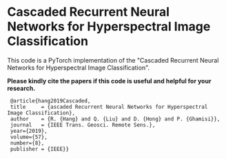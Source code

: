 # Cascaded Recurrent Neural Networks for Hyperspectral Image Classification

This code is a PyTorch implementation of the "Cascaded Recurrent Neural Networks for
Hyperspectral Image Classification". 

**Please kindly cite the papers if this code is useful and helpful for your research.**

     @article{hang2019Cascaded,
     title     = {ascaded Recurrent Neural Networks for Hyperspectral Image Classification},
     author    = {R. {Hang} and Q. {Liu} and D. {Hong} and P. {Ghamisi}},
     journal   = {IEEE Trans. Geosci. Remote Sens.},
     year={2019},
     volume={57},
     number={8},
     publisher = {IEEE}}
